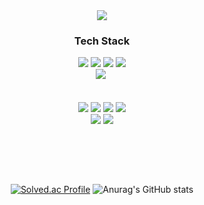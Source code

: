 
<!--타이틀 부분-->
<div align=center>
  <img src="https://capsule-render.vercel.app/api?type=waving&color=auto&section=header&text=Welcome%20to%20KyuHyun's%20Github&fontSize=30&animation=twinkling"/>
</br>

<!--내용 부분-->
<h3 align="center">Tech Stack</h3>
<div align="center">
  <img src="https://img.shields.io/badge/Java-ED8B00?style=for-the-badge&logo=openjdk&logoColor=white"/></a>
  <img src="https://img.shields.io/badge/Spring-6DB33F?style=for-the-badge&logo=Spring&logoColor=white"/></a>
  <img src="https://img.shields.io/badge/Spring Boot-6DB33F?style=for-the-badge&logo=SpringBoot&logoColor=white"/></a>
  <img src="https://img.shields.io/badge/Gradle-02303A?style=for-the-badge&logo=Gradle&logoColor=white"/></a>
</div>

<div align="center">
  <img src="https://img.shields.io/badge/python-3670A0?style=for-the-badge&logo=python&logoColor=ffdd54" />&nbsp
</div>

<br>
<br>  
  <img src="https://img.shields.io/badge/mysql-4479A1?style=for-the-badge&logo=mysql&logoColor=white"> 
  <img src="https://img.shields.io/badge/docker-2496ED?style=for-the-badge&logo=docker&logoColor=white"/>
  <img src="https://img.shields.io/badge/kafka-231F20?style=for-the-badge&logo=apache%20kafka&logoColor=white"/>
  <img src="https://img.shields.io/badge/Jenkins-D24939?style=for-the-badge&logo=Jenkins&logoColor=white"/> 
<br>
  <img src="https://img.shields.io/badge/amazonaws-232F3E?style=for-the-badge&logo=amazonwebservices&logoColor=white"> 
  <img src="https://img.shields.io/badge/Github%20Actions-2088FF?style=for-the-badge&logo=Github%20Actions&logoColor=white"/> 
<br>

<br></br>

<div align="center">
<br>
  
  [![Solved.ac Profile](http://mazassumnida.wtf/api/v2/generate_badge?boj=dlrbgus722)](https://solved.ac/dlrbgus722/)
  ![Anurag's GitHub stats](https://github-readme-stats.vercel.app/api?username=lalabulla&show_icons=true&theme=cobalt)

</div>
